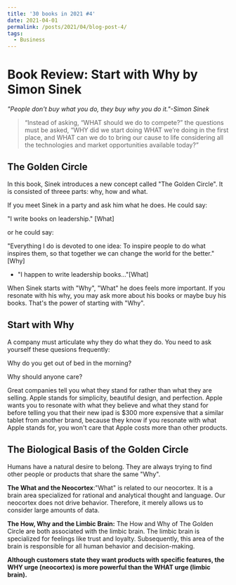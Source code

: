 ```yaml
---
title: '30 books in 2021 #4'
date: 2021-04-01
permalink: /posts/2021/04/blog-post-4/
tags:
  - Business
---
```

Book Review: Start with Why by Simon Sinek
======
*"People don't buy what you do, they buy why you do it."-Simon Sinek*

>  “Instead of asking, “WHAT should we do to compete?” the questions must be asked, “WHY did we start doing WHAT we’re doing in the first place, and WHAT can we do to bring our cause to life considering all the technologies and market opportunities available today?”


The Golden Circle
------
In this book, Sinek introduces a new concept called "The Golden Circle". It is consisted of threee parts: why, how and what.

If you meet Sinek in a party and ask him what he does.
He could say:

"I write books on leadership." [What]

or he could say:

"Everything I do is devoted to one idea: To inspire people to do what inspires them, so that together we can change the world for the better."[Why]

+ "I happen to write leadership books..."[What]

When Sinek starts with "Why", "What" he does feels more important. If you resonate with his why, you may ask more about his books or maybe buy his books. That's the power of starting with "Why".

Start with Why
-------
A company must articulate why they do what they do. You need to ask yourself these quesions frequently:

Why do you get out of bed in the morning?

Why should anyone care?

Great companies tell you what they stand for rather than what they are selling. Apple stands for simplicity, beautiful design, and perfection. Apple wants you to resonate with what they believe and what they stand for before telling you that their new ipad is $300 more expensive that a similar tablet from another brand, because they know if you resonate with what Apple stands for, you won't care that Apple costs more than other products.

The Biological Basis of the Golden Circle
-----

Humans have a natural desire to belong. They are always trying to find other people or products that share the same "Why".

**The What and the Neocortex**:"What" is related to our neocortex. It is a brain area specialized for rational and analytical thought and language. Our neocortex does not drive behavior. Therefore, it merely allows us to consider large amounts of data. 

**The How, Why and the Limbic Brain:** The How and Why of The Golden Circle are both associated with the limbic brain. The limbic brain is specialized for feelings like trust and loyalty. Subsequently, this area of the brain is responsible for all human behavior and decision-making. 

**Although customers state they want products with specific features, the WHY urge (neocortex) is more powerful than the WHAT urge (limbic brain).**


